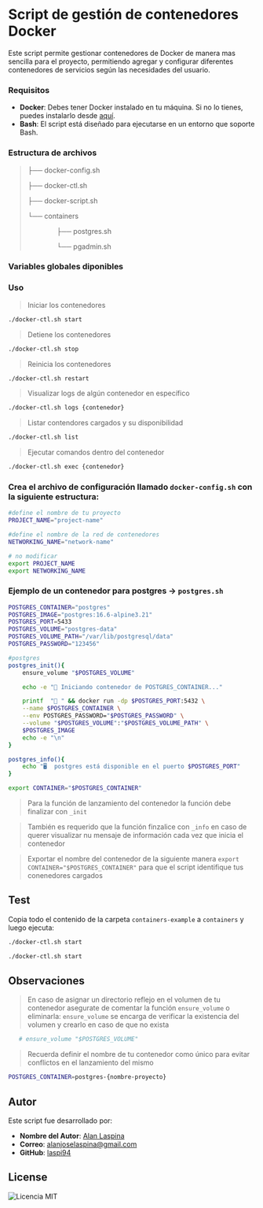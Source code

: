 # Script de gestión de contenedores Docker

Este script permite gestionar contenedores de Docker de manera mas sencilla para el proyecto, permitiendo agregar y configurar diferentes contenedores de servicios según las necesidades del usuario.

### Requisitos

- **Docker**: Debes tener Docker instalado en tu máquina. Si no lo tienes, puedes instalarlo desde [aquí](https://docs.docker.com/desktop/setup/install/linux/).
- **Bash**: El script está diseñado para ejecutarse en un entorno que soporte Bash.

### Estructura de archivos

> ├── docker-config.sh
> 
> ├── docker-ctl.sh
> 
> ├── docker-script.sh
> 
> └── containers
> 
> &nbsp;&nbsp;&nbsp;&nbsp;&nbsp;&nbsp;&nbsp;&nbsp;&nbsp;&nbsp;&nbsp;&nbsp;&nbsp;&nbsp;&nbsp;├── postgres.sh
> 
> &nbsp;&nbsp;&nbsp;&nbsp;&nbsp;&nbsp;&nbsp;&nbsp;&nbsp;&nbsp;&nbsp;&nbsp;&nbsp;&nbsp;&nbsp;└── pgadmin.sh

### Variables globales diponibles

> 

### Uso

> Iniciar los contenedores
```bash
./docker-ctl.sh start
```

> Detiene los contenedores
```bash
./docker-ctl.sh stop
```

> Reinicia los contenedores
```bash
./docker-ctl.sh restart
```

> Visualizar logs de algún contenedor en específico
```bash
./docker-ctl.sh logs {contenedor}
```

> Listar contendores cargados y su disponibilidad
```bash
./docker-ctl.sh list
```

> Ejecutar comandos dentro del contenedor
```bash
./docker-ctl.sh exec {contenedor}
```

### Crea el archivo de configuración llamado `docker-config.sh` con la siguiente estructura:

```bash
#define el nombre de tu proyecto
PROJECT_NAME="project-name"

#define el nombre de la red de contenedores
NETWORKING_NAME="network-name"

# no modificar
export PROJECT_NAME
export NETWORKING_NAME
```

### Ejemplo de un contenedor para postgres -> `postgres.sh`

```bash
POSTGRES_CONTAINER="postgres"
POSTGRES_IMAGE="postgres:16.6-alpine3.21"
POSTGRES_PORT=5433
POSTGRES_VOLUME="postgres-data"
POSTGRES_VOLUME_PATH="/var/lib/postgresql/data"
POSTGRES_PASSWORD="123456"

#postgres
postgres_init(){
    ensure_volume "$POSTGRES_VOLUME"

    echo -e "🚀 Iniciando contenedor de POSTGRES_CONTAINER..."

    printf  "📝 " && docker run -dp $POSTGRES_PORT:5432 \
    --name $POSTGRES_CONTAINER \
    --env POSTGRES_PASSWORD="$POSTGRES_PASSWORD" \
    --volume "$POSTGRES_VOLUME":"$POSTGRES_VOLUME_PATH" \
    $POSTGRES_IMAGE
    echo -e "\n"
}

postgres_info(){
    echo "🖥️  postgres está disponible en el puerto $POSTGRES_PORT"
}

export CONTAINER="$POSTGRES_CONTAINER"

```
> Para la función de lanzamiento del contenedor la función debe finalizar con `_init`

> También es requerido que la función finzalice con `_info` en caso de querer visualizar nu mensaje de información cada vez que inicia el contenedor

> Exportar el nombre del contenedor de la siguiente manera `export CONTAINER="$POSTGRES_CONTAINER"` para que el script identifique tus conenedores cargados

## Test
Copia todo el contenido de la carpeta `containers-example` a `containers` y luego ejecuta:

```bash
./docker-ctl.sh start
```

```bash
./docker-ctl.sh start
```


## Observaciones
>  En caso de asignar un directorio reflejo en el volumen de tu contenedor asegurate de comentar la función `ensure_volume` o eliminarla:
> `ensure_volume` se encarga de verificar la existencia del volumen y crearlo en caso de que no exista

```bash
   # ensure_volume "$POSTGRES_VOLUME"
```

> Recuerda definir el nombre de tu contenedor como único para evitar conflictos en el lanzamiento del mismo

```bash
POSTGRES_CONTAINER=postgres-{nombre-proyecto}
```

## Autor

Este script fue desarrollado por:

- **Nombre del Autor**: [Alan Laspina](https://github.com/laspi94)
- **Correo**: [alanjoselaspina@gmail.com](mailto:alanjoselaspina@gmail.com)
- **GitHub**: [laspi94](https://github.com/laspi94)

## License

![Licencia MIT](https://img.shields.io/badge/License-MIT-green.svg)